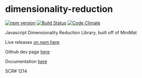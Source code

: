 # dimensionality-reduction
[![npm version](https://badge.fury.io/js/dimensionality-reduction.svg)](https://www.npmjs.com/package/dimensionality-reduction)  [![Build Status](https://travis-ci.org/birm/dimensionality-reduction.svg?branch=master)](https://travis-ci.org/birm/dimensionality-reduction)
[![Code Climate](https://codeclimate.com/github/birm/dimensionality-reduction/badges/gpa.svg)](https://codeclimate.com/github/birm/dimensionality-reduction)

Javascript Dimensionality Reduction Library, built off of MiniMat

Live releases [on npm here](https://www.npmjs.com/package/dimensionality-reduction)

Github dev page [here](https://github.com/birm/dimensionality-reduction)

Documentation [here](http://www.rbirm.us/dimensionality-reduction/)

SCR# 1214
